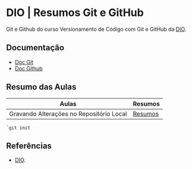 # DIO | Resumos Git e GitHub

 Git e Github do curso Versionamento de Código com Git e GitHub da [DIO](https://www.dio.me/).

## Documentação
- [Doc Git](https://git-scm.com/doc)
- [Doc Github](https://docs.github.com/)

## Resumo das Aulas

| Aulas | Resumos |
| ----- | ------- |
| Gravando Alterações no Repositório Local | [Resumos]()|
```
`git init
```

## Referências
- [DIO]().
